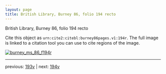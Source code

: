 ```yaml
---
layout: page
title: British Library, Burney 86, folio 194 recto
---
```


British Library, Burney 86, folio 194 recto

Cite this object as `urn:cite2:citebl:burney86pages.v1:194r`.  The full image is linked to a citation tool you can use to cite regions of the image.

[![burney_ms_86_f194r](http://www.homermultitext.org/iipsrv?IIIF=/project/homer/pyramidal/deepzoom/citebl/burney86imgs/v1/burney_ms_86_f194r.tif/full/800,/0/default.jpg)](http://www.homermultitext.org/ict2/?urn=urn:cite2:citebl:burney86imgs.v1:burney_ms_86_f194r) 

---

previous:  [193v](../193v/) | next: [194v](../194v/)